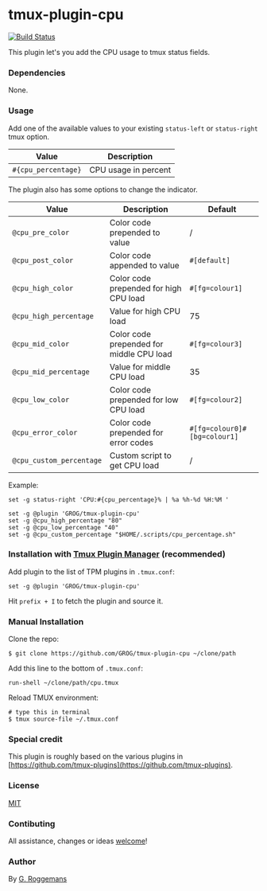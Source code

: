 # tmux-plugin-cpu

[![Build Status](https://travis-ci.org/GROG/tmux-plugin-cpu.svg?branch=master)](https://travis-ci.org/GROG/tmux-plugin-cpu)

This plugin let's you add the CPU usage to tmux status fields.


### Dependencies

None.


### Usage

Add one of the available values to your existing `status-left` or
`status-right` tmux option.

| Value | Description |
|-------|-------------|
| `#{cpu_percentage}` | CPU usage in percent |

The plugin also has some options to change the indicator.

| Value | Description | Default |
|-------|-------------|---------|
| `@cpu_pre_color` | Color code prepended to value | / |
| `@cpu_post_color` | Color code appended to value | `#[default]` |
| `@cpu_high_color` | Color code prepended for high CPU load | `#[fg=colour1]` |
| `@cpu_high_percentage` | Value for high CPU load |  75 |
| `@cpu_mid_color` | Color code prepended for middle CPU load | `#[fg=colour3]` |
| `@cpu_mid_percentage` | Value for middle CPU load |  35 |
| `@cpu_low_color` | Color code prepended for low CPU load | `#[fg=colour2]` |
| `@cpu_error_color` | Color code prepended for error codes | `#[fg=colour0]#[bg=colour1]` |
| `@cpu_custom_percentage` | Custom script to get CPU load | / |

Example:

    set -g status-right 'CPU:#{cpu_percentage}% | %a %h-%d %H:%M '

    set -g @plugin 'GROG/tmux-plugin-cpu'
    set -g @cpu_high_percentage "80"
    set -g @cpu_low_percentage "40"
    set -g @cpu_custom_percentage "$HOME/.scripts/cpu_percentage.sh"


### Installation with [Tmux Plugin Manager](https://github.com/tmux-plugins/tpm) (recommended)

Add plugin to the list of TPM plugins in `.tmux.conf`:

    set -g @plugin 'GROG/tmux-plugin-cpu'

Hit `prefix + I` to fetch the plugin and source it.


### Manual Installation

Clone the repo:

    $ git clone https://github.com/GROG/tmux-plugin-cpu ~/clone/path

Add this line to the bottom of `.tmux.conf`:

    run-shell ~/clone/path/cpu.tmux

Reload TMUX environment:

    # type this in terminal
    $ tmux source-file ~/.tmux.conf


### Special credit

This plugin is roughly based on the various plugins in
[https://github.com/tmux-plugins](https://github.com/tmux-plugins).


### License

[MIT](LICENSE)


### Contibuting

All assistance, changes or ideas
[welcome](https://github.com/GROG/tmux-plugin-cpu/issues)!


### Author

By [G. Roggemans](https://github.com/groggemans)
